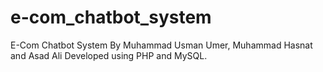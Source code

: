 # e-com_chatbot_system
E-Com Chatbot System By Muhammad Usman Umer, Muhammad Hasnat and Asad Ali 
Developed using PHP and MySQL.
